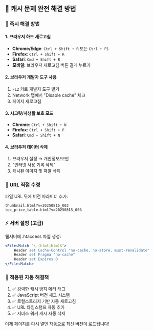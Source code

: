 <!-- 캐시 문제 해결 가이드 -->

## 🚨 캐시 문제 완전 해결 방법

### 📱 **즉시 해결 방법**

#### 1. **브라우저 하드 새로고침**
- **Chrome/Edge**: `Ctrl + Shift + R` 또는 `Ctrl + F5`
- **Firefox**: `Ctrl + Shift + R`
- **Safari**: `Cmd + Shift + R`
- **모바일**: 브라우저 새로고침 버튼 길게 누르기

#### 2. **브라우저 개발자 도구 사용**
1. `F12` 키로 개발자 도구 열기
2. Network 탭에서 "Disable cache" 체크
3. 페이지 새로고침

#### 3. **시크릿/사생활 보호 모드**
- **Chrome**: `Ctrl + Shift + N`
- **Firefox**: `Ctrl + Shift + P`
- **Safari**: `Cmd + Shift + N`

#### 4. **브라우저 데이터 삭제**
1. 브라우저 설정 → 개인정보/보안
2. "인터넷 사용 기록 삭제"
3. 캐시된 이미지 및 파일 삭제

### 🔧 **URL 직접 수정**
파일 URL 뒤에 버전 파라미터 추가:
```
thumbnail.html?v=20250815_003
toc_price_table.html?v=20250815_003
```

### ⚡ **서버 설정 (고급)**
웹서버에 .htaccess 파일 생성:
```apache
<FilesMatch "\.(html|htm)$">
    Header set Cache-Control "no-cache, no-store, must-revalidate"
    Header set Pragma "no-cache"
    Header set Expires 0
</FilesMatch>
```

### 🎯 **적용된 자동 해결책**
1. ✅ 강력한 캐시 방지 메타 태그
2. ✅ JavaScript 버전 체크 시스템
3. ✅ 로컬스토리지 기반 자동 새로고침
4. ✅ URL 타임스탬프 자동 추가
5. ✅ 서비스 워커 캐시 자동 삭제

이제 페이지를 다시 열면 자동으로 최신 버전이 로드됩니다!
